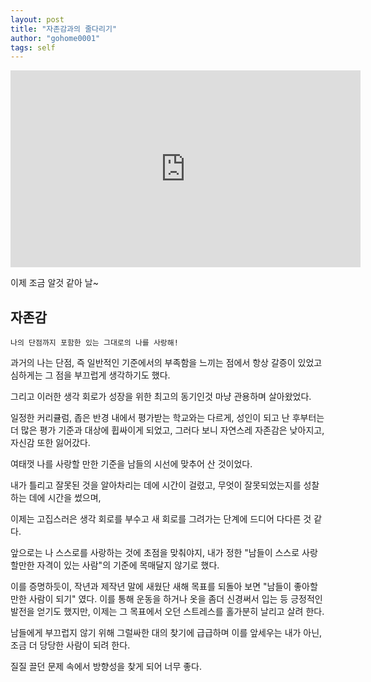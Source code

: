 ```yaml
---
layout: post
title: "자존감과의 줄다리기"
author: "gohome0001"
tags: self
---
```


<iframe width="560" height="315" src="https://www.youtube.com/embed/d9IxdwEFk1c" title="YouTube video player" frameborder="0" allow="accelerometer; autoplay; clipboard-write; encrypted-media; gyroscope; picture-in-picture" allowfullscreen></iframe>

이제 조금 알것 같아 날~

## 자존감

    나의 단점까지 포함한 있는 그대로의 나를 사랑해!

과거의 나는 단점, 즉 일반적인 기준에서의 부족함을 느끼는 점에서 항상 갈증이 있었고 심하게는 그 점을 부끄럽게 생각하기도 했다.

그리고 이러한 생각 회로가 성장을 위한 최고의 동기인것 마냥 관용하며 살아왔었다.

일정한 커리큘럼, 좁은 반경 내에서 평가받는 학교와는 다르게, 성인이 되고 난 후부터는 더 많은 평가 기준과 대상에 휩싸이게 되었고, 그러다 보니 자연스레 자존감은 낮아지고, 자신감 또한 잃어갔다.

여태껏 나를 사랑할 만한 기준을 남들의 시선에 맞추어 산 것이었다.

내가 틀리고 잘못된 것을 알아차리는 데에 시간이 걸렸고, 무엇이 잘못되었는지를 성찰하는 데에 시간을 썼으며,

이제는 고집스러은 생각 회로를 부수고 새 회로를 그려가는 단계에 드디어 다다른 것 같다.

앞으로는 나 스스로를 사랑하는 것에 초점을 맞춰야지, 내가 정한 "남들이 스스로 사랑할만한 자격이 있는 사람"의 기준에 목매달지 않기로 했다.

이를 증명하듯이, 작년과 제작년 말에 새웠단 새해 목표를 되돌아 보면 "남들이 좋아할만한 사람이 되기" 였다. 이를 통해 운동을 하거나 옷을 좀더 신경써서 입는 등 긍정적인 발전을 얻기도 했지만, 이제는 그 목표에서 오던 스트레스를 홀가분히 날리고 살려 한다.

남들에게 부끄럽지 않기 위해 그럴싸한 대의 찾기에 급급하며 이를 앞세우는 내가 아닌, 조금 더 당당한 사람이 되려 한다. 

질질 끌던 문제 속에서 방향성을 찾게 되어 너무 좋다.